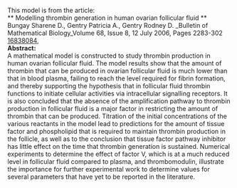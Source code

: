 

This model is from the article:  
** Modelling thrombin generation in human ovarian follicular fluid **   
Bungay Sharene D., Gentry Patricia A., Gentry Rodney D. _Bulletin of
Mathematical Biology_Volume 68, Issue 8, 12 July 2006, Pages 2283-302
[16838084](http://www.ncbi.nlm.nih.gov/pubmed/16838084),  
**Abstract:**   
A mathematical model is constructed to study thrombin production in human
ovarian follicular fluid. The model results show that the amount of thrombin
that can be produced in ovarian follicular fluid is much lower than that in
blood plasma, failing to reach the level required for fibrin formation, and
thereby supporting the hypothesis that in follicular fluid thrombin functions
to initiate cellular activities via intracellular signalling receptors. It is
also concluded that the absence of the amplification pathway to thrombin
production in follicular fluid is a major factor in restricting the amount of
thrombin that can be produced. Titration of the initial concentrations of the
various reactants in the model lead to predictions for the amount of tissue
factor and phospholipid that is required to maintain thrombin production in
the follicle, as well as to the conclusion that tissue factor pathway
inhibitor has little effect on the time that thrombin generation is sustained.
Numerical experiments to determine the effect of factor V, which is at a much
reduced level in follicular fluid compared to plasma, and thrombomodulin,
illustrate the importance for further experimental work to determine values
for several parameters that have yet to be reported in the literature.

